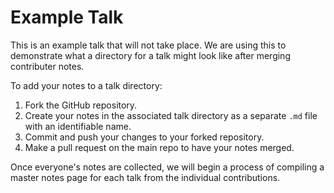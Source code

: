 # Example Talk

This is an example talk that will not take place.  We are using this to demonstrate what a directory for a talk might look like after merging contributer notes.

To add your notes to a talk directory:

1. Fork the GitHub repository.
2. Create your notes in the associated talk directory as a separate `.md` file with an identifiable name.
3. Commit and push your changes to your forked repository.
4. Make a pull request on the main repo to have your notes merged.

Once everyone's notes are collected, we will begin a process of compiling a master notes page for each talk from the individual contributions.

